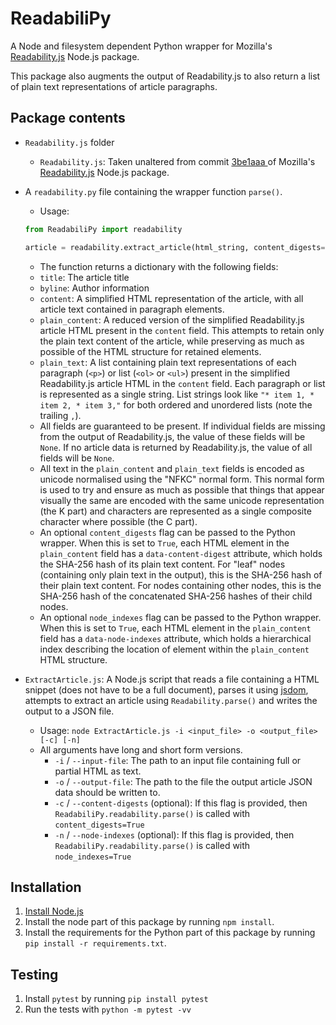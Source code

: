 # ReadabiliPy

A Node and filesystem dependent Python wrapper for Mozilla's [Readability.js](https://github.com/mozilla/readability) Node.js package.

This package also augments the output of Readability.js to also return a list of plain text representations of article paragraphs.

## Package contents
- `Readability.js` folder
  - `Readability.js`: Taken unaltered from commit [3be1aaa  ](https://github.com/mozilla/readability/tree/3be1aaa01c078c25b67ed8dfd1c9aa8f9963490b) of Mozilla's [Readability.js](https://github.com/mozilla/readability) Node.js package.

- A `readability.py` file containing the wrapper function `parse()`.
  - Usage:
  ```python
  from ReadabiliPy import readability

  article = readability.extract_article(html_string, content_digests=False, node_indexes=False)
  ```
   - The function returns a dictionary with the following fields:
    - `title`: The article title
    - `byline`: Author information
    - `content`: A simplified HTML representation of the article, with all article text contained in paragraph elements.
    - `plain_content`: A reduced version of the simplified Readability.js article HTML present in the `content` field. This attempts to retain only the plain text content of the article, while preserving as much as possible of the HTML structure for retained elements.
    - `plain_text`: A list containing plain text representations of each paragraph (`<p>`) or list (`<ol>` or `<ul>`) present in the simplified Readability.js article HTML in the `content` field. Each paragraph or list is represented as a single string. List strings look like `"* item 1, * item 2, * item 3,"` for both ordered and unordered lists (note the trailing `,`).
  - All fields are guaranteed to be present. If individual fields are missing from the output of Readability.js, the value of these fields will be `None`. If no article data is returned by Readability.js, the value of all fields will be `None`.
  - All text in the `plain_content` and `plain_text` fields is encoded as unicode normalised using the "NFKC" normal form. This normal form is used to try and ensure as much as possible that things that appear visually the same are encoded with the same unicode representation (the K part) and characters are represented as a single composite character where possible (the C part).
   - An optional `content_digests` flag can be passed to the Python wrapper. When this is set to `True`, each HTML element in the `plain_content` field has a `data-content-digest` attribute, which holds the SHA-256 hash of its plain text content. For "leaf" nodes (containing only plain text in the output), this is the SHA-256 hash of their plain text content. For nodes containing other nodes, this is the SHA-256 hash of the concatenated SHA-256 hashes of their child nodes.
   - An optional `node_indexes` flag can be passed to the Python wrapper. When this is set to `True`, each HTML element in the `plain_content` field has a `data-node-indexes` attribute, which holds a hierarchical index describing the location of element within the `plain_content` HTML structure.

- `ExtractArticle.js`: A Node.js script that reads a file containing a HTML snippet (does not have to be a full document), parses it using [jsdom](https://github.com/jsdom/jsdom), attempts to extract an article using `Readability.parse()` and writes the output to a JSON file.
  - Usage: `node ExtractArticle.js -i <input_file> -o <output_file> [-c] [-n]`
  - All arguments have long and short form versions.
    - `-i` / `--input-file`: The path to an input file containing full or partial HTML as text.
    - `-o` / `--output-file`: The path to the file the output article JSON data should be written to.
    - `-c` / `--content-digests` (optional): If this flag is provided, then `ReadabiliPy.readability.parse()` is called with `content_digests=True`
    - `-n` / `--node-indexes` (optional): If this flag is provided, then `ReadabiliPy.readability.parse()` is called with `node_indexes=True`


## Installation
1. [Install Node.js](https://nodejs.org/en/download/)
2. Install the node part of this package by running `npm install`.
3. Install the requirements for the Python part of this package by running `pip install -r requirements.txt`.

## Testing
1. Install `pytest` by running `pip install pytest`
2. Run the tests with `python -m pytest -vv`
